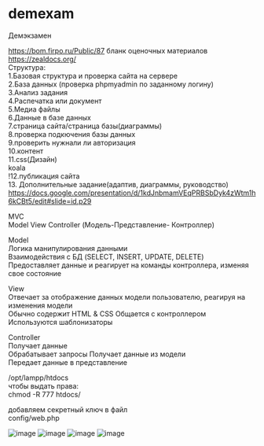 # demexam
Демэкзамен

https://bom.firpo.ru/Public/87
бланк оценочных материалов
https://zealdocs.org/ <br>
Структура:<br>
1.Базовая структура и проверка сайта на сервере<br>
2.База данных (проверка phpmyadmin по заданному логину)<br>
3.Анализ задания<br>
4.Распечатка или документ<br>
5.Медиа файлы<br>
6.Данные в базе данных<br>
7.страница сайта/страница базы(диаграммы)<br>
8.проверка подкючения базы данных<br>
9.проверить нужнали ли авторизация<br>
10.контент<br>
11.css(Дизайн)<br>
koala<br>
!12.публикация сайта<br>
13. Дополнительные задание(адаптив, диаграммы, руководство)
https://docs.google.com/presentation/d/1kdJnbmamVEqPRBSbDyk4zWtm1h6kCBt5/edit#slide=id.p29

MVC<br>
Model View Controller (Модель-Представление-  Контроллер)

Model<br>
Логика манипулирования данными<br>
Взаимодействия с БД (SELECT, INSERT, UPDATE, DELETE)<br>
Предоставляет данные и реагирует на команды контроллера, изменяя свое состояние<br>

View<br>
Отвечает за отображение данных модели пользователю, реагируя на изменения модели<br>
Обычно содержит HTML & CSS  Общается с контроллером  Используются шаблонизаторы<br>

Controller<br>
Получает данные<br>
Обрабатывает запросы  Получает данные из модели<br>
Передает данные в представление<br>

/opt/lampp/htdocs<br>
чтобы выдать права:<br>
chmod -R 777 htdocs/<br>

добавляем секретный ключ в файл<br>
config/web.php<br>

![image](https://github.com/user-attachments/assets/6e677eb6-48e6-4db5-a44a-1f111ba2824a)
![image](https://github.com/user-attachments/assets/8829875a-732f-4ec7-81d0-e54f15f77867)
![image](https://github.com/user-attachments/assets/36a4afea-6c3a-4c5a-899c-aaa0521555d3)
![image](https://github.com/user-attachments/assets/542d5ac7-a4ba-4464-80f3-a9f8159139c1)



